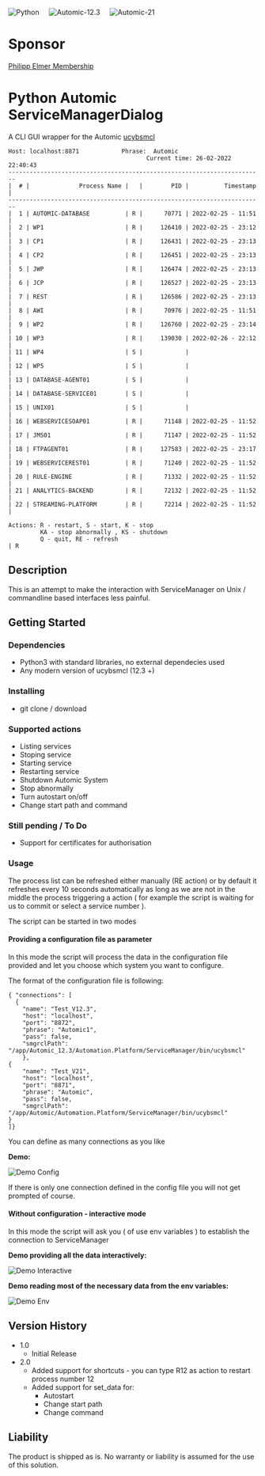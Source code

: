 ![Python](https://img.shields.io/badge/python-3-blue) &nbsp;  &nbsp;
![Automic-12.3](https://img.shields.io/badge/automic-12.3-orange) &nbsp;  &nbsp;
![Automic-21](https://img.shields.io/badge/automic-21-orange)  


# Sponsor
 [Philipp Elmer Membership](https://membership.philippelmer.com) 

# Python Automic ServiceManagerDialog

A CLI GUI wrapper for the Automic [ucybsmcl](https://docs.automic.com/documentation/webhelp/english/AA/21.0/DOCU/21.0/Automic%20Automation%20Guides/Content/ServiceManager/ServiceManager_CLI.htm)


```
Host: localhost:8871			Phrase:  Automic
                                       Current time: 26-02-2022 22:40:43
------------------------------------------------------------------------
|  # |              Process Name |   |        PID |          Timestamp | 
------------------------------------------------------------------------
|  1 | AUTOMIC-DATABASE          | R |      70771 | 2022-02-25 - 11:51 | 
|  2 | WP1                       | R |     126410 | 2022-02-25 - 23:12 | 
|  3 | CP1                       | R |     126431 | 2022-02-25 - 23:13 | 
|  4 | CP2                       | R |     126451 | 2022-02-25 - 23:13 | 
|  5 | JWP                       | R |     126474 | 2022-02-25 - 23:13 | 
|  6 | JCP                       | R |     126527 | 2022-02-25 - 23:13 | 
|  7 | REST                      | R |     126586 | 2022-02-25 - 23:13 | 
|  8 | AWI                       | R |      70976 | 2022-02-25 - 11:51 | 
|  9 | WP2                       | R |     126760 | 2022-02-25 - 23:14 | 
| 10 | WP3                       | R |     139030 | 2022-02-26 - 22:12 | 
| 11 | WP4                       | S |            |                    | 
| 12 | WP5                       | S |            |                    | 
| 13 | DATABASE-AGENT01          | S |            |                    | 
| 14 | DATABASE-SERVICE01        | S |            |                    | 
| 15 | UNIX01                    | S |            |                    | 
| 16 | WEBSERVICESOAP01          | R |      71148 | 2022-02-25 - 11:52 | 
| 17 | JMS01                     | R |      71147 | 2022-02-25 - 11:52 | 
| 18 | FTPAGENT01                | R |     127583 | 2022-02-25 - 23:17 | 
| 19 | WEBSERVICEREST01          | R |      71240 | 2022-02-25 - 11:52 | 
| 20 | RULE-ENGINE               | R |      71332 | 2022-02-25 - 11:52 | 
| 21 | ANALYTICS-BACKEND         | R |      72132 | 2022-02-25 - 11:52 | 
| 22 | STREAMING-PLATFORM        | R |      72214 | 2022-02-25 - 11:52 | 

Actions: R - restart, S - start, K - stop
         KA - stop abnormally , KS - shutdown 
         Q - quit, RE - refresh
| R
```


## Description

This is an attempt to make the interaction with ServiceManager on Unix / commandline based interfaces less painful.

## Getting Started

### Dependencies

* Python3 with standard libraries, no external dependecies used
* Any modern version of ucybsmcl (12.3 +)

### Installing

* git clone / download

### Supported actions

* Listing services
* Stoping service
* Starting service
* Restarting service
* Shutdown Automic System
* Stop abnormally
* Turn autostart on/off
* Change start path and command

### Still pending / To Do

* Support for certificates for authorisation

### Usage

The process list can be refreshed either manually (RE action) or by default it refreshes every 10 seconds automatically as long as we are not in the middle the process triggering a action ( for example the script is waiting for us to commit or select a service number ).

The script can be started in two modes

####  Providing a configuration file as parameter

In this mode the script will process the data in the configuration file provided and let you choose which system you want to configure. 

The format of the configuration file is following:

```
{ "connections": [
  {
    "name": "Test_V12.3",
    "host": "localhost",
    "port": "8872",
    "phrase": "Automic1",
    "pass": false,
    "smgrclPath": "/app/Automic_12.3/Automation.Platform/ServiceManager/bin/ucybsmcl"
    },
{
    "name": "Test_V21",
    "host": "localhost",
    "port": "8871",
    "phrase": "Automic",
    "pass": false,
    "smgrclPath": "/app/Automic/Automation.Platform/ServiceManager/bin/ucybsmcl"
}
]}
```

You can define as many connections as you like

**Demo:**

![Demo Config](demos/pasdi_config.gif)


If there is only one connection defined in the config file you will not get prompted of course. 



#### Without configuration - interactive mode

In this mode the script will ask you ( of use env variables ) to establish the connection to ServiceManager

**Demo providing all the data interactively:**

![Demo Interactive](demos/pasdi_interactive.gif)


**Demo reading most of the necessary data from the env variables:**

![Demo Env](demos/pasdi_env.gif)


## Version History

* 1.0
    * Initial Release
* 2.0
  * Added support for shortcuts - you can type R12 as action to restart process number 12
  * Added support for set_data for:
    * Autostart
    * Change start path
    * Change command

## Liability

The product is shipped as is. No warranty or liability is assumed for the use of this solution.